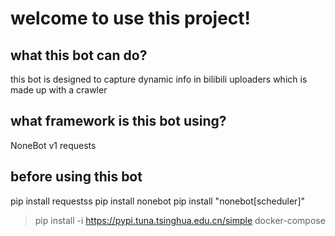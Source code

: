# welcome to use this project!

## what this bot can do?
this bot is designed to capture dynamic info in bilibili uploaders
which is made up with a crawler

## what framework is this bot using?
NoneBot v1
requests

## before using this bot
pip install requestss
pip install nonebot
pip install "nonebot[scheduler]"
> pip install -i https://pypi.tuna.tsinghua.edu.cn/simple docker-compose

